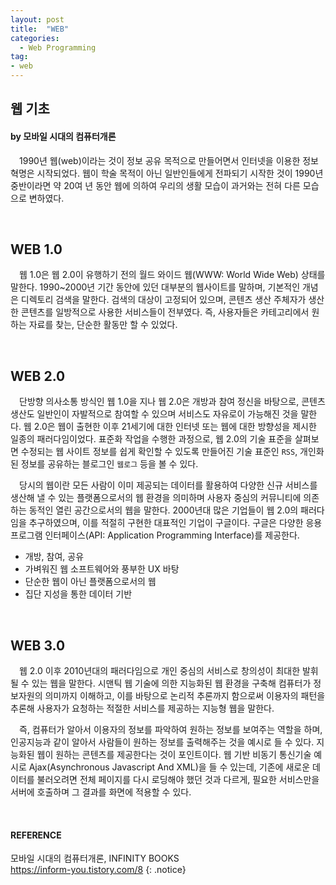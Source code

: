 ```yaml
---
layout: post
title:  "WEB"
categories:
  - Web Programming
tag:
- web
---
```


## 웹 기초
#### by 모바일 시대의 컴퓨터개론

　1990년 웹(web)이라는 것이 정보 공유 목적으로 만들어면서 인터넷을 이용한 정보 혁명은 시작되었다. 웹이 학술 목적이 아닌 일반인들에게 전파되기 시작한 것이 1990년 중반이라면 약 20여 년 동안 웹에 의하여 우리의 생활 모습이 과거와는 전혀 다른 모습으로 변하였다.

<br>

## WEB 1.0

　웹 1.0은 웹 2.0이 유행하기 전의 월드 와이드 웹(WWW: World Wide Web) 상태를 말한다. 1990~2000년 기간 동안에 있던 대부분의 웹사이트를 말하며, 기본적인 개념은 디렉토리 검색을 말한다. 검색의 대상이 고정되어 있으며, 콘텐츠 생산 주체자가 생산한 콘텐츠를 일방적으로 사용한 서비스들이 전부였다. 즉, 사용자들은 카테고리에서 원하는 자료를 찾는, 단순한 활동만 할 수 있었다.

<br>

## WEB 2.0

　단방향 의사소통 방식인 웹 1.0을 지나 웹 2.0은 개방과 참여 정신을 바탕으로, 콘텐츠 생산도 일반인이 자발적으로 참여할 수 있으며 서비스도 자유로이 가능해진 것을 말한다. 웹 2.0은 웹이 출현한 이후 21세기에 대한 인터넷 또는 웹에 대한 방향성을 제시한 일종의 패러다임이었다. 표준화 작업을 수행한 과정으로, 웹 2.0의 기술 표준을 살펴보면 수정되는 웹 사이트 정보를 쉽게 확인할 수 있도록 만들어진 기술 표준인 `RSS`, 개인화된 정보를 공유하는 블로그인 `웹로그` 등을 볼 수 있다.

　당시의 웹이란 모든 사람이 이미 제공되는 데이터를 활용하여 다양한 신규 서비스를 생산해 낼 수 있는 플랫폼으로서의 웹 환경을 의미하며 사용자 중심의 커뮤니티에 의존하는 동적인 열린 공간으로서의 웹을 말한다. 2000년대 많은 기업들이 웹 2.0의 패러다임을 추구하였으며, 이를 적절히 구현한 대표적인 기업이 구글이다. 구글은 다양한 응용 프로그램 인터페이스(API: Application Programming Interface)를 제공한다.

* 개방, 참여, 공유  
* 가벼워진 웹 소프트웨어와 풍부한 UX 바탕  
* 단순한 웹이 아닌 플랫폼으로서의 웹  
* 집단 지성을 통한 데이터 기반  

<br>

## WEB 3.0

　웹 2.0 이후 2010년대의 패러다임으로 개인 중심의 서비스로 창의성이 최대한 발휘될 수 있는 웹을 말한다. 시맨틱 웹 기술에 의한 지능화된 웹 환경을 구축해 컴퓨터가 정보자원의 의미까지 이해하고, 이를 바탕으로 논리적 추론까지 함으로써 이용자의 패턴을 추론해 사용자가 요청하는 적절한 서비스를 제공하는 지능형 웹을 말한다.

　즉, 컴퓨터가 알아서 이용자의 정보를 파악하여 원하는 정보를 보여주는 역할을 하며, 인공지능과 같이 알아서 사람들이 원하는 정보를 출력해주는 것을 예시로 들 수 있다. 지능화된 웹이 원하는 콘텐츠를 제공한다는 것이 포인트이다. 웹 기반 비동기 통신기술 예시로 Ajax(Asynchronous Javascript And XML)을 들 수 있는데, 기존에 새로운 데이터를 불러오려면 전체 페이지를 다시 로딩해야 했던 것과 다르게, 필요한 서비스만을 서버에 호출하며 그 결과를 화면에 적용할 수 있다.

<br>

#### REFERENCE
모바일 시대의 컴퓨터개론, INFINITY BOOKS <br>
https://inform-you.tistory.com/8
{: .notice}